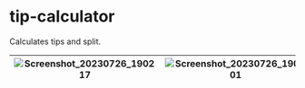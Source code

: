 # tip-calculator
Calculates tips and split.



| ![Screenshot_20230726_190217](https://github.com/lsrprntr/tip-calculator/assets/39038103/bfe7ee1d-4f66-42d9-8396-61354de38b20) | ![Screenshot_20230726_190401](https://github.com/lsrprntr/tip-calculator/assets/39038103/a9c7e562-8de1-4941-9767-74644806f661) | ![Screenshot_20230726_190412](https://github.com/lsrprntr/tip-calculator/assets/39038103/8d80ed40-5468-4100-873e-30b5a277678e) |
| ------------- | ------------- | ------------- |


